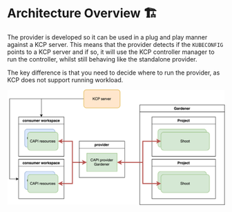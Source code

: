 # Architecture Overview 🏗️

The provider is developed so it can be used in a plug and play manner against a KCP server.
This means that the provider detects if the `KUBECONFIG` points to a KCP server and if so, it will use the KCP controller manager to run the controller,
whilst still behaving like the standalone provider.

The key difference is that you need to decide where to run the provider, as KCP does not support running workload.

![Image of the provider architecture in the kcp deployment scenario](./architecture.svg)